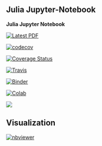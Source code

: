 ## Julia Jupyter-Notebook

**Julia Jupyter Notebook**

[![Latest PDF](https://img.shields.io/badge/PDF-latest-orange.svg?style=flat)](https://latexonline.cc/compile?git=https%3A%2FLaGuer%2Fgitlab.io%2FJupyt-Nb%2Freveal.js&target=slide-example1.tex&command=pdflatex)

[![codecov](https://codecov.io/gh/LaGuer/Jupyt-Nb/branch/master/graph/badge.svg)](https://codecov.io/gh/LaGuer/Jupyt-Nb)

[![Coverage Status](https://coveralls.io/repos/github/LaGuer/Jupyt-Nb/badge.svg?branch=master)](https://coveralls.io/github/LaGuer/Jupyt-Nb?branch=master)

[![Travis](https://travis-ci.org/LaGuer/Jupyt-Nb.svg?branch=master)](https://travis-ci.org/LaGuer/Jupyt-Nb)

[![Binder](https://mybinder.org/badge_logo.svg)](https://mybinder.org/v2/gh/LaGuer/Jupyt-Nb/master)

[![Colab](https://colab.research.google.com/assets/colab-badge.svg)](https://colab.research.google.com/github/LaGuer/Jupyt-Nb/blob/master/Julia%20Jupiter-Notebook%20Constants%20in%20Cosmology.ipynb)

<a href="https://notebooks.azure.com/import/gh/laguer/Jupyt-Nb"><img src="https://notebooks.azure.com/launch.png" /></a>


Visualization
-------------

[![nbviewer](https://img.shields.io/badge/view%20on-nbviewer-brightgreen.svg)](https://nbviewer.jupyter.org/github/LaGuer/Jupyt-Nb/blob/master/Julia%20Jupiter-Notebook%20Constants%20in%20Cosmology.ipynb)


